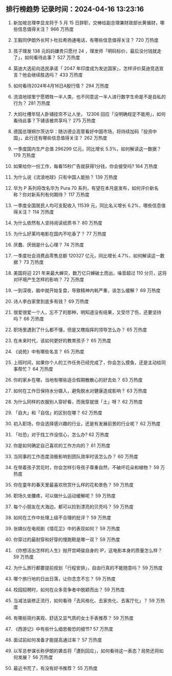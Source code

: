
## 排行榜趋势 记录时间：2024-04-16 13:23:16
  
  1. 新加坡总理李显龙将于 5 月 15 日辞职，交棒给副总理兼财政部长黄循财，哪些信息值得关注？ 966 万热度
    
  2. 王毅同伊朗外长阿卜杜拉希扬通电话，有哪些信息值得关注？ 720 万热度
    
  3. 孩子理发 138 元妈妈嫌贵只愿付 24 ，理发师「明码标价，最后没付钱就走了」，如何看待此事？ 527 万热度
    
  4. 莫迪大选前向选民承诺「 2047 年印度成为发达国家」，怎样评价莫迪竞选宣言？他会继续胜选吗？ 433 万热度
    
  5. 如何看待2024年4月16日A股行情？ 294 万热度
    
  6. 流浪地球里宁愿牺牲一半人类，也不同意这一半人进行数字生命是不是自私的行为？ 281 万热度
    
  7. 大妈吐槽年轻人卧铺挂帘不让人坐， 12306 回应「没明确规定不能用」，如何看待此事？下铺该被共享吗？ 275 万热度
    
  8. 德国总理朔尔茨访华：随访德企高管看好中国市场，将持续加码「投资中国」，此行还有哪些信息值得关注？ 262 万热度
    
  9. 一季度国内生产总值 296299 亿元，同比增⻓ 5.3%，如何解读这一数据？ 179 万热度
    
  10. 如果给你一份工作，每看15秒广告就获得1分钱，你会接受吗? 164 万热度
    
  11. 为什么说《流浪地球》只有中国人能拍？ 139 万热度
    
  12. 华为 P 系列将改名华为 Pura 70 系列，有望在本月底发布，如何评价新名称？你对新系列有何期待？ 117 万热度
    
  13. 一季度全国居民人均可支配收入 11539 元，同比名义增长 6.2%，哪些信息值得关注？ 114 万热度
    
  14. 为什么依然有人坚持阅读纸质书？ 80 万热度
    
  15. 为什么好莱坞电影在国内不吃香了？ 77 万热度
    
  16. 厌蠢、厌弱是什么心理？ 74 万热度
    
  17. 一季度社会消费品零售总额 120327 亿元，同比增长 4.7%，如何解读这一数据？ 73 万热度
    
  18. 美国将迎 221 年来最大蝉灾，数万亿只蝉破土而出，噪音超过 110 分贝，这将对环境产生怎样的影响？ 72 万热度
    
  19. 一到深夜，脑中就开始复盘，导致精神内耗严重，该怎么缓解？ 69 万热度
    
  20. 诗人李白家里到底多有钱？ 69 万热度
    
  21. 很爱很爱一个人，忘不了的那种，明知道没有结果，又受尽了伤，还要坚持吗？ 66 万热度
    
  22. 职场里遇到了什么都不懂，但是又瞎指挥的领导怎么办？ 65 万热度
    
  23. 在未来时代，该如何更好的教育孩子？ 65 万热度
    
  24. 《说苑》中有哪些名言？ 65 万热度
    
  25. 上班时间，如果你个人的工作任务已经完成了，你会怎么摸鱼，还是主动给同事帮忙？ 64 万热度
    
  26. 你的家乡在哪，当地有哪些适合假期散散心的好去处？ 63 万热度
    
  27. 如何在工作日保持水分摄入，避免脱水对健康造成影响？ 63 万热度
    
  28. 为什么同样的衣服别人穿好看，而我穿就很「土」呀？ 62 万热度
    
  29. 「自大」和「自信」的区别在哪？ 62 万热度
    
  30. 初入职场，你会选择感兴趣的行业，还是有发展前景的行业呢？ 62 万热度
    
  31. 「社恐」对于找工作没信心，怎么办? 62 万热度
    
  32. 你是如何确定自己喜欢的工作方向的？ 61 万热度
    
  33. 当同事的工作态度消极影响到团队效率时该怎么办？ 60 万热度
    
  34. 在带着孩子赏花时，你会怎样引导孩子尊重自然，不破坏花朵和植物？ 59 万热度
    
  35. 你在童年的春天里最喜欢欣赏什么样的花和景色？ 59 万热度
    
  36. 职场久坐腰疼，可以做什么运动缓解呢？ 59 万热度
    
  37. 每个小朋友在大海边，都可以捡到漂亮的贝壳吗？ 59 万热度
    
  38. 如何在工作中处理上级不合理的批评？ 59 万热度
    
  39. 张婧仪在电视剧《惜花芷》中的表现如何？ 59 万热度
    
  40. 你穿过的最耐穿和好穿的慢跑鞋是哪一双？ 59 万热度
    
  41. 《你想活出怎样的人生》抛开宫崎骏自身的 IP，这电影本身的质量怎么样？ 59 万热度
    
  42. 为什么旅行都要提前规划「行程安排」，自由行真的不能随意吗？ 59 万热度
    
  43. 哪个旅行地的日出日落，让你念念不忘？ 59 万热度
    
  44. 校园招聘时，如何在众多竞争者中脱颖而出？ 59 万热度
    
  45. 当减法装修正流行，如何看待「去风格化、去家务化、去客厅化」？ 59 万热度
    
  46. 有哪些简约美观、舒适又显气质的女士手表推荐？ 59 万热度
    
  47. 《西游记》中有些什么细思极恐的细节? 57 万热度
    
  48. 面试前如何准备才能提高通过率？ 57 万热度
    
  49. 以军总参谋长称伊朗的袭击将「遭到回应」，如何看待这一表态？局势还将如何发展？ 56 万热度
    
  50. 最近书荒了，有没有好书推荐？ 55 万热度
    